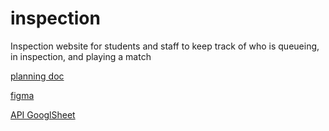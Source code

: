 # inspection
Inspection website for students and staff to keep track of who is queueing, in inspection, and playing a match

[planning doc](https://docs.google.com/document/d/13TkMgo7Zc_Dc7oA6K2fa1px_Gs3KToft_ut0rrEtOJU/edit)

[figma](https://www.figma.com/file/51vYqtcdm1tFntm0tgnYwL/Inspection?t=pOCZxkPrTl1bEM18-)

[API GooglSheet](https://docs.google.com/spreadsheets/d/1c9NUoB1prQdrBfAAkaSKJCnIGrAQV8kx5GZKEeIAmWs/edit#gid=66259830)

